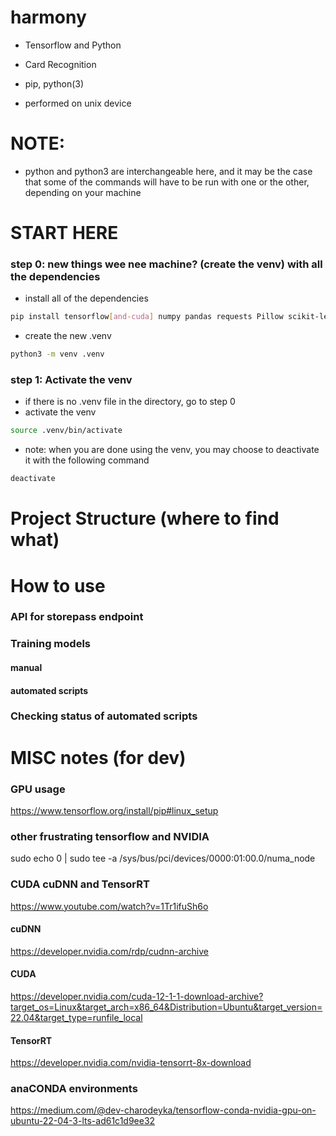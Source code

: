 # harmony
- Tensorflow and Python
- Card Recognition

- pip, python(3)
- performed on unix device

# NOTE:
- python and python3 are interchangeable here, and it may be the case that some of the commands will have to be run with one or the other, depending on your machine

# START HERE
### step 0: new things wee nee machine? (create the venv) with all the dependencies 
- install all of the dependencies
``` bash 
pip install tensorflow[and-cuda] numpy pandas requests Pillow scikit-learn keras-tuner opencv-python
```
- create the new .venv
``` bash 
python3 -m venv .venv
 ```

### step 1: Activate the venv
- if there is no .venv file in the directory, go to step 0
- activate the venv
``` bash
source .venv/bin/activate
```
- note: when you are done using the venv, you may choose to deactivate it with the following command
``` bash
deactivate
```

# Project Structure (where to find what)


# How to use
### API for storepass endpoint

### Training models

#### manual

#### automated scripts


### Checking status of automated scripts

# MISC notes (for dev)
### GPU usage
https://www.tensorflow.org/install/pip#linux_setup
### other frustrating tensorflow and NVIDIA 
sudo echo 0 | sudo tee -a /sys/bus/pci/devices/0000:01:00.0/numa_node
### CUDA cuDNN and TensorRT
https://www.youtube.com/watch?v=1Tr1ifuSh6o
#### cuDNN
https://developer.nvidia.com/rdp/cudnn-archive
#### CUDA
https://developer.nvidia.com/cuda-12-1-1-download-archive?target_os=Linux&target_arch=x86_64&Distribution=Ubuntu&target_version=22.04&target_type=runfile_local
#### TensorRT
https://developer.nvidia.com/nvidia-tensorrt-8x-download
### anaCONDA environments
https://medium.com/@dev-charodeyka/tensorflow-conda-nvidia-gpu-on-ubuntu-22-04-3-lts-ad61c1d9ee32

